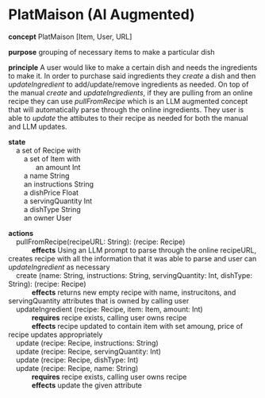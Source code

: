 
# PlatMaison (AI Augmented)

**concept** PlatMaison [Item, User, URL]

**purpose** grouping of necessary items to make a particular dish

**principle** A user would like to make a certain dish and needs the ingredients to make it. In order to purchase said ingredients they *create* a dish and then *updateIngredient* to add/update/remove ingredients as needed. On top of the manual *create* and *updateIngredients*, if they are pulling from an online recipe they can use *pullFromRecipe* which is an LLM augmented concept that will automatically parse through the online ingredients.  They user is able to *update* the attibutes to their recipe as needed for both the manual and LLM updates.

**state**  
    a set of Recipe with\
        a set of Item with\
              an amount Int\
        a name String\
        an instructions String\
        a dishPrice Float\
        a servingQuantity Int\
        a dishType String\
        an owner User

**actions**\
    pullFromRecipe(recipeURL: String): (recipe: Recipe)\
            **effects** Using an LLM prompt to parse through the online recipeURL, creates recipe with all the information that it was able to parse and user can *updateIngredient* as necessary \
    create (name: String, instructions: String, servingQuantity: Int, dishType: String): (recipe: Recipe)\
            **effects** returns new empty recipe with name, instrucitons, and servingQuantity attributes that is owned by calling user\
    updateIngredient (recipe: Recipe, item: Item, amount: Int)\
            **requires** recipe exists, calling user owns recipe\
            **effects** recipe updated to contain item with set amoung, price of recipe updates appropriately\
    update (recipe: Recipe, instructions: String)\
    update (recipe: Recipe, servingQuantity: Int)\
    update (recipe: Recipe, dishType: Int)\
    update (recipe: Recipe, name: String)\
            **requires** recipe exists, calling user owns recipe\
            **effects** update the given attribute